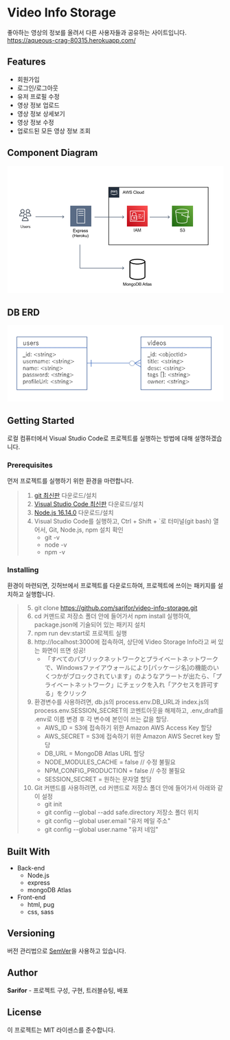 # Video Info Storage
좋아하는 영상의 정보를 올려서 다른 사용자들과 공유하는 사이트입니다.
https://aqueous-crag-80315.herokuapp.com/

## Features
- 회원가입
- 로그인/로그아웃
- 유저 프로필 수정
- 영상 정보 업로드
- 영상 정보 상세보기
- 영상 정보 수정
- 업로드된 모든 영상 정보 조회

## Component Diagram
![image](./component_diagram.png)

## DB ERD
![image](./erd.png)

## Getting Started
로컬 컴퓨터에서 Visual Studio Code로 프로젝트를 실행하는 방법에 대해 설명하겠습니다.

### Prerequisites
먼저 프로젝트를 실행하기 위한 환경을 마련합니다.

> 1. [git 최신판](https://git-scm.com/download/win) 다운로드/설치
> 2. [Visual Studio Code 최신판](https://code.visualstudio.com/#alt-downloads) 다운로드/설치
> 3. [Node.js 16.14.0](https://nodejs.org/download/release/v16.14.0/) 다운로드/설치 
> 4. Visual Studio Code를 실행하고, Ctrl + Shift + `로 터미널(git bash) 열어서, Git, Node.js, npm 설치 확인
>     - git -v 
>     - node -v
>     - npm -v

### Installing
환경이 마련되면, 깃허브에서 프로젝트를 다운로드하여, 프로젝트에 쓰이는 패키지를 설치하고 실행합니다.

> 5. git clone https://github.com/sarifor/video-info-storage.git
> 6. cd 커맨드로 저장소 폴더 안에 들어가서 npm install 실행하여, package.json에 기술되어 있는 패키지 설치
> 7. npm run dev:start로 프로젝트 실행
> 8. http://localhost:3000에 접속하여, 상단에 Video Storage Info라고 써 있는 화면이 뜨면 성공!
>    - 「すべてのパブリックネットワークとプライベートネットワークで、Windowsファイアウォールにより[パッケージ名]の機能のいくつかがブロックされています」のようなアラートが出たら、「プライベートネットワーク」にチェックを入れ「アクセスを許可する」をクリック
> 9. 환경변수를 사용하려면, db.js의 process.env.DB_URL과 index.js의 process.env.SESSION_SECRET의 코멘트아웃을 해제하고, .env_draft를 .env로 이름 변경 후 각 변수에 본인이 쓰는 값을 할당.
>    - AWS_ID = S3에 접속하기 위한 Amazon AWS Access Key 할당
>    - AWS_SECRET = S3에 접속하기 위한 Amazon AWS Secret key 할당
>    - DB_URL = MongoDB Atlas URL 할당
>    - NODE_MODULES_CACHE = false // 수정 불필요
>    - NPM_CONFIG_PRODUCTION = false // 수정 불필요
>    - SESSION_SECRET = 원하는 문자열 할당
> 10. Git 커맨드를 사용하려면, cd 커맨드로 저장소 폴더 안에 들어가서 아래와 같이 설정
>     - git init
>     - git config --global --add safe.directory 저장소 폴더 위치
>     - git config --global user.email "유저 메일 주소"
>     - git config --global user.name "유저 네임"


## Built With
* Back-end
  * Node.js
  * express
  * mongoDB Atlas
* Front-end
  * html, pug
  * css, sass

## Versioning
버전 관리법으로 [SemVer](http://semver.org/)을 사용하고 있습니다.

## Author
**Sarifor** - 프로젝트 구성, 구현, 트러블슈팅, 배포

## License
이 프로젝트는 MIT 라이센스를 준수합니다.
